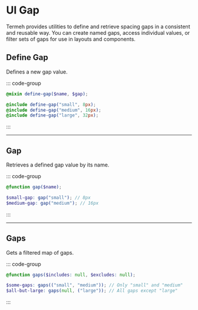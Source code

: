 # UI Gap

Termeh provides utilities to define and retrieve spacing gaps in a consistent and reusable way. You can create named gaps, access individual values, or filter sets of gaps for use in layouts and components.

## Define Gap

Defines a new gap value.

::: code-group

```scss [usage.scss]
@mixin define-gap($name, $gap);
```

```scss [example.scss]
@include define-gap("small", 8px);
@include define-gap("medium", 16px);
@include define-gap("large", 32px);
```

:::

---

## Gap

Retrieves a defined gap value by its name.

::: code-group

```scss [usage.scss]
@function gap($name);
```

```scss [example.scss]
$small-gap: gap("small"); // 8px
$medium-gap: gap("medium"); // 16px
```

:::

---

## Gaps

Gets a filtered map of gaps.

::: code-group

```scss [usage.scss]
@function gaps($includes: null, $excludes: null);
```

```scss [example.scss]
$some-gaps: gaps(("small", "medium")); // Only "small" and "medium"
$all-but-large: gaps(null, ("large")); // All gaps except "large"
```

:::
